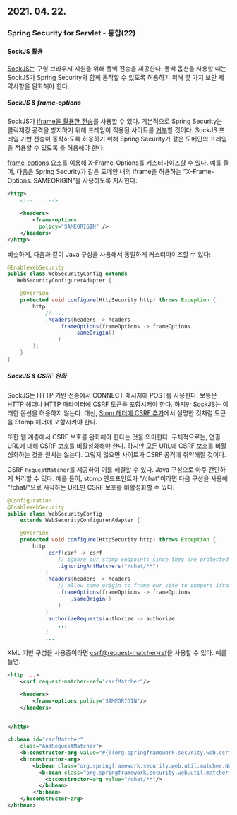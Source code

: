 ## 2021. 04. 22.

### Spring Security for Servlet - 통합(22)

#### SockJS 활용

[SockJS][spring-ws-fallback]는 구형 브라우저 지원을 위해 폴백 전송을 제공한다. 폴백 옵션을 사용할 때는 SockJS가 Spring Security와 함께 동작할 수 있도록 허용하기 위해 몇 가지 보안 제약사항을 완화해야 한다.

##### SockJS & frame-options

SockJS가 [iframe을 활용한 전송][sockjs-v0-3-4]를 사용할 수 있다. 기본적으로 Spring Security는 클릭재킹 공격을 방지하기 위해 프레임이 적용된 사이트를 [거부][security-frame-options]할 것이다. SockJS 프레임 기반 전송이 동작하도록 허용하기 위해 Spring Security가 같은 도메인의 프레임을 적용할 수 있도록 을 허용해야 한다.

[frame-options][xml-frame-options] 요소를 이용해 X-Frame-Options를 커스터마이즈할 수 있다. 예를 들어, 다음은 Spring Security가 같은 도메인 내의 iframe을 허용하는 "X-Frame-Options: SAMEORIGIN"을 사용하도록 지시한다:

```xml
<http>
    <!-- ... -->

    <headers>
        <frame-options
          policy="SAMEORIGIN" />
    </headers>
</http>
```

비슷하게, 다음과 같이 Java 구성을 사용해서 동일하게 커스터마이즈할 수 있다:

```java
@EnableWebSecurity
public class WebSecurityConfig extends
   WebSecurityConfigurerAdapter {

    @Override
    protected void configure(HttpSecurity http) throws Exception {
        http
            // ...
            .headers(headers -> headers
                .frameOptions(frameOptions -> frameOptions
                     .sameOrigin()
                )
        );
    }
}
```

##### SockJS & CSRF 완화

SockJS는 HTTP 기반 전송에서 CONNECT 메시지에 POST를 사용한다. 보통은 HTTP 헤더나 HTTP 파라미터에 CSRF 토큰을 포함시켜야 한다. 하지만 SockJS는 이러한 옵션을 허용하지 않는다. 대신, [Stom 헤더에 CSRF 추가][adding-csrf-to-stomp-headers]에서 설명한 것처럼 토큰을 Stomp 헤더에 포함시켜야 한다.

또한 웹 계층에서 CSRF 보호를 완화해야 한다는 것을 의미한다. 구체적으로는, 연결 URL에 대해 CSRF 보호를 비활성화해야 한다. 하지만 모든 URL에 CSRF 보호를 비활성화하는 것을 원치는 않는다. 그렇지 않으면 사이트가 CSRF 공격에 취약해질 것이다.

CSRF `RequestMatcher`를 제공하여 이를 해결할 수 있다. Java 구성으로 아주 간단하게 처리할 수 있다. 예를 들어, stomp 엔드포인트가 "/chat"이라면 다음 구성을 사용해 "/chat/"으로 시작하는 URL만 CSRF 보호를 비활성화할 수 있다:

```java
@Configuration
@EnableWebSecurity
public class WebSecurityConfig
    extends WebSecurityConfigurerAdapter {

    @Override
    protected void configure(HttpSecurity http) throws Exception {
        http
            .csrf(csrf -> csrf
                // ignore our stomp endpoints since they are protected using Stomp headers
                .ignoringAntMatchers("/chat/**")
            )
            .headers(headers -> headers
                // allow same origin to frame our site to support iframe SockJS
                .frameOptions(frameOptions -> frameOptions
                    .sameOrigin()
                )
            )
            .authorizeRequests(authorize -> authorize
                ...
            )
            ...

```

XML 기반 구성을 사용중이라면 [csrf@request-matcher-ref][xml-csrf-request-matcher]을 사용할 수 있다. 예를 들면:

```xml
<http ...>
    <csrf request-matcher-ref="csrfMatcher"/>

    <headers>
        <frame-options policy="SAMEORIGIN"/>
    </headers>

    ...
</http>

<b:bean id="csrfMatcher"
    class="AndRequestMatcher">
    <b:constructor-arg value="#{T(org.springframework.security.web.csrf.CsrfFilter).DEFAULT_CSRF_MATCHER}"/>
    <b:constructor-arg>
        <b:bean class="org.springframework.security.web.util.matcher.NegatedRequestMatcher">
          <b:bean class="org.springframework.security.web.util.matcher.AntPathRequestMatcher">
            <b:constructor-arg value="/chat/**"/>
          </b:bean>
        </b:bean>
    </b:constructor-arg>
</b:bean>
```



[spring-ws-fallback]: https://docs.spring.io/spring/docs/current/spring-framework-reference/html/websocket.html#websocket-fallback
[sockjs-v0-3-4]: https://github.com/sockjs/sockjs-client/tree/v0.3.4
[security-frame-options]: https://docs.spring.io/spring-security/site/docs/5.4.1/reference/html5/#headers-frame-options
[xml-frame-options]: https://docs.spring.io/spring-security/site/docs/5.4.1/reference/html5/#nsa-frame-options
[adding-csrf-to-stomp-headers]: https://docs.spring.io/spring-security/site/docs/5.4.1/reference/html5/#websocket-sameorigin-csrf
[xml-csrf-request-matcher]: https://docs.spring.io/spring-security/site/docs/5.4.1/reference/html5/#nsa-csrf-request-matcher-ref